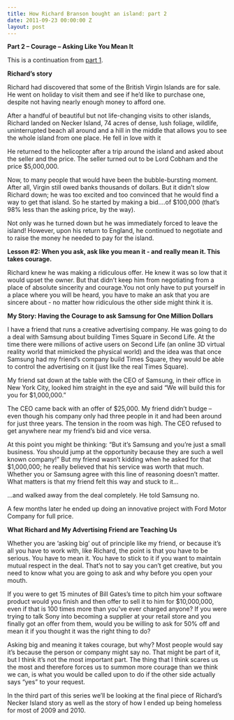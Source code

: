 ```yaml
---
title: How Richard Branson bought an island: part 2
date: 2011-09-23 00:00:00 Z
layout: post
---
```

 
<p><strong>Part 2 – Courage – Asking Like You Mean It</strong></p>
<p>This is a continuation from <a href="http://awesomeinc.org/Blog/how-richard-branson-bought-an-island-part-1" target="_blank">part 1</a>.<strong><br/></strong></p>
<p><strong>Richard&rsquo;s story</strong></p>
<p>Richard had discovered that some of the British Virgin Islands are for sale. He went on holiday to visit them and see if he&rsquo;d like to purchase one, despite not having nearly enough money to afford one.</p>
<p>After a handful of beautiful but not life-changing visits to other islands, Richard landed on Necker Island, 74 acres of dense, lush foliage, wildlife, uninterrupted beach all around and a hill in the middle that allows you to see the whole island from one place. He fell in love with it</p>
<p>He returned to the helicopter after a trip around the island and asked about the seller and the price. The seller turned out to be Lord Cobham and the price $5,000,000.</p>
<p>Now, to many people that would have been the bubble-bursting moment. After all, Virgin still owed banks thousands of dollars. But it didn&rsquo;t slow Richard down; he was too excited and too convinced that he would find a way to get that island. So he started by making a bid&hellip;.of $100,000 (that&rsquo;s 98% less than the asking price, by the way).</p>
<p>Not only was he turned down but he was immediately forced to leave the island! However, upon his return to England, he continued to negotiate and to raise the money he needed to pay for the island.</p>
<p><strong>Lesson #2: When you ask, ask like you mean it - and really mean it. This takes courage.</strong></p>
<p>Richard knew he was making a ridiculous offer. He knew it was so low that it would upset the owner. But that didn&rsquo;t keep him from negotiating from a place of absolute sincerity and courage.You not only have to put yourself in a place where you will be heard, you have to make an ask that you are sincere about - no matter how ridiculous the other side might think it is.</p>
<p><strong>My Story: Having the Courage to ask Samsung for One Million Dollars</strong></p>
<p>I have a friend that runs a creative advertising company. He was going to do a deal with Samsung about building Times Square in Second Life. At the time there were millions of active users on Second Life (an online 3D virtual reality world that mimicked the physical world) and the idea was that once Samsung had my friend&rsquo;s company build Times Square, they would be able to control the advertising on it (just like the real Times Square).</p>
<p>My friend sat down at the table with the CEO of Samsung, in their office in New York City, looked him straight in the eye and said &ldquo;We will build this for you for $1,000,000.&rdquo;</p>
<p>The CEO came back with an offer of $25,000. My friend didn&rsquo;t budge – even though his company only had three people in it and had been around for just three years. The tension in the room was high. The CEO refused to get anywhere near my friend&rsquo;s bid and vice versa.</p>
<p>At this point you might be thinking: &ldquo;But it&rsquo;s Samsung and you&rsquo;re just a small business. You should jump at the opportunity because they are such a well known company!&rdquo; But my friend wasn&rsquo;t kidding when he asked for that $1,000,000; he really believed that his service was worth that much. Whether you or Samsung agree with this line of reasoning doesn&rsquo;t matter. What matters is that my friend felt this way and stuck to it&hellip;</p>
<p>&hellip;and walked away from the deal completely. He told Samsung no.</p>
<p>A few months later he ended up doing an innovative project with Ford Motor Company for full price.</p>
<p><strong>What Richard and My Advertising Friend are Teaching Us</strong></p>
<p>Whether you are &lsquo;asking big&rsquo; out of principle like my friend, or because it&rsquo;s all you have to work with, like Richard, the point is that you have to be serious. You have to mean it. You have to stick to it if you want to maintain mutual respect in the deal. That&rsquo;s not to say you can&rsquo;t get creative, but you need to know what you are going to ask and why before you open your mouth.</p>
<p>If you were to get 15 minutes of Bill Gates&rsquo;s time to pitch him your software product would you finish and then offer to sell it to him for $10,000,000, even if that is 100 times more than you&rsquo;ve ever charged anyone? If you were trying to talk Sony into becoming a supplier at your retail store and you finally got an offer from them, would you be willing to ask for 50% off and mean it if you thought it was the right thing to do?</p>
<p>Asking big and meaning it takes courage, but why? Most people would say it&rsquo;s because the person or company might say no. That might be part of it, but I think it&rsquo;s not the most important part. The thing that I think scares us the most and therefore forces us to summon more courage than we think we can, is what you would be called upon to do if the other side actually says &ldquo;yes&rdquo; to your request.</p>
<p>In the third part of this series we&rsquo;ll be looking at the final piece of Richard&rsquo;s Necker Island story as well as the story of how I ended up being homeless for most of 2009 and 2010.</p>

